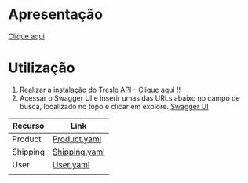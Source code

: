 # Apresentação

[Clique aqui](https://youtu.be/32YNv0765rI)

# Utilização

 1. Realizar a instalação do Tresle API - [Clique aqui !!](https://github.com/treslebr/laravel-api)
 2. Acessar o Swagger UI e inserir umas das URLs abaixo no campo de busca, localizado no topo e clicar em explore. [Swagger UI](https://petstore.swagger.io/)
 
 
| Recurso | Link |
|--|--|
| Product | [Product.yaml](https://raw.githubusercontent.com/treslebr/documentacao-swagger/master/Product.yaml) |
| Shipping | [Shipping.yaml](https://raw.githubusercontent.com/treslebr/documentacao-swagger/master/Shipping.yaml) |
| User | [User.yaml](https://raw.githubusercontent.com/treslebr/documentacao-swagger/master/User.yaml) |
|  |  |


